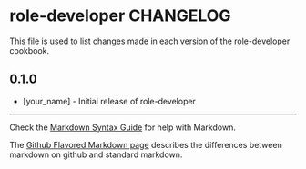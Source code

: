 role-developer CHANGELOG
========================

This file is used to list changes made in each version of the role-developer cookbook.

0.1.0
-----
- [your_name] - Initial release of role-developer

- - -
Check the [Markdown Syntax Guide](http://daringfireball.net/projects/markdown/syntax) for help with Markdown.

The [Github Flavored Markdown page](http://github.github.com/github-flavored-markdown/) describes the differences between markdown on github and standard markdown.
